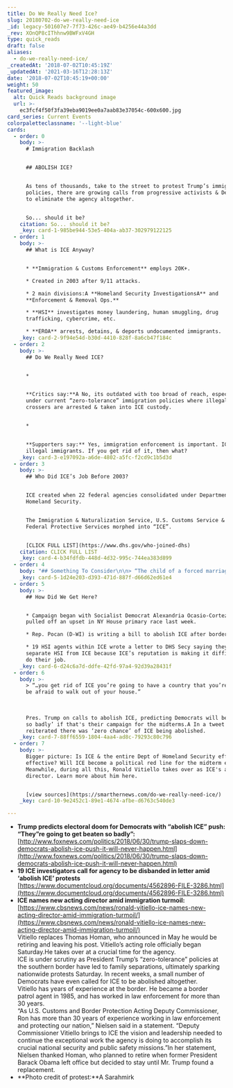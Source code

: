 ```yaml
---
title: Do We Really Need Ice?
slug: 20180702-do-we-really-need-ice
_id: legacy-501607e7-7f73-426c-ae49-b4256e44a3dd
_rev: XOnQP8cIThhnw9BWFxV4GH
type: quick_reads
draft: false
aliases:
  - do-we-really-need-ice/
_createdAt: '2018-07-02T10:45:19Z'
_updatedAt: '2021-03-16T12:28:13Z'
date: '2018-07-02T10:45:19+00:00'
weight: 50
featured_image:
  alt: Quick Reads background image
  url: >-
    ec3fcf4f50f3fa39eba9019ee0a7aab83e37054c-600x600.jpg
card_series: Current Events
colorpaletteclassname: '--light-blue'
cards:
  - order: 0
    body: >-
      # Immigration Backlash


      ## ABOLISH ICE?


      As tens of thousands, take to the street to protest Trump’s immigration
      policies, there are growing calls from progressive activists & Democrats
      to eliminate the agency altogether.


      So... should it be?
    citation: So... should it be?
    _key: card-1-985be944-53e5-404a-ab37-302979122125
  - order: 1
    body: >-
      ## What is ICE Anyway?


      * **Immigration & Customs Enforcement** employs 20K+.

      * Created in 2003 after 9/11 attacks.

      * 2 main divisions:A **Homeland Security InvestigationsA** and
      **Enforcement & Removal Ops.**

      * **HSI** investigates money laundering, human smuggling, drug
      trafficking, cybercrime, etc.

      * **EROA** arrests, detains, & deports undocumented immigrants.
    _key: card-2-9f94e54d-b30d-4410-828f-8a6cb47f184c
  - order: 2
    body: >-
      ## Do We Really Need ICE?


      * 


      **Critics say:**A No, its outdated with too broad of reach, especially
      under current “zero-tolerance” immigration policies where illegal border
      crossers are arrested & taken into ICE custody.


      * 


      **Supporters say:** Yes, immigration enforcement is important. ICE manages
      illegal immigrants. If you get rid of it, then what?
    _key: card-3-e197092a-a6de-4802-a5fc-f2cd9c1b5d3d
  - order: 3
    body: >-
      ## Who Did ICE’s Job Before 2003?


      ICE created when 22 federal agencies consolidated under Department of
      Homeland Security.


      The Immigration & Naturalization Service, U.S. Customs Service & The
      Federal Protective Services morphed into “ICE”.


      [CLICK FULL LIST](https://www.dhs.gov/who-joined-dhs)
    citation: CLICK FULL LIST
    _key: card-4-b34fdfdb-448d-4d32-995c-744ea383d899
  - order: 4
    body: "## Something To Consider\n\n> “The child of a forced marriage between two defunct federal agencies a\x14 The United States Customs Service and the Immigration and Naturalization Service a\x14 ICE has long struggled to balance its dual roles of transnational criminal investigations and deportations.”  \n  \n  \n  \nNew York Times"
    _key: card-5-1d24e203-d393-471d-887f-d66d62ed61e4
  - order: 5
    body: >-
      ## How Did We Get Here?


      * Campaign began with Socialist Democrat Alexandria Ocasio-Cortez who
      pulled off an upset in NY House primary race last week.

      * Rep. Pocan (D-WI) is writing a bill to abolish ICE after border visit.

      * 19 HSI agents within ICE wrote a letter to DHS Secy saying they want to
      separate HSI from ICE because ICE’s reputation is making it difficult to
      do their job.
    _key: card-6-d24c6a7d-ddfe-42fd-97a4-92d39a28431f
  - order: 6
    body: >-
      > “…you get rid of ICE you’re going to have a country that you’re going to
      be afraid to walk out of your house.”  
        
        
        
      Pres. Trump on calls to abolish ICE, predicting Democrats will beA ‘beaten
      so badly’ if that's their campaign for the midterms.A In a tweet later, he
      reiterated there was ‘zero chance’ of ICE being abolished.
    _key: card-7-88ff6559-1804-4aa4-ad8c-79293c80c796
  - order: 7
    body: >-
      Bigger picture: Is ICE & the entire Dept of Homeland Security efficient &
      effective? Will ICE become a political red line for the midterm elections?
      Meanwhile, during all this, Ronald Vitiello takes over as ICE's acting
      director. Learn more about him here.


      [view sources](https://smarthernews.com/do-we-really-need-ice/)
    _key: card-10-9e2452c1-89e1-4674-afbe-d6763c540de3

---
```

* **Trump predicts electoral doom for Democrats with “abolish ICE” push: “They”re going to get beaten so badly”:**  
[http://www.foxnews.com/politics/2018/06/30/trump-slaps-down-democrats-abolish-ice-push-it-will-never-happen.html](http://www.foxnews.com/politics/2018/06/30/trump-slaps-down-democrats-abolish-ice-push-it-will-never-happen.html)
* **19 ICE investigators call for agency to be disbanded in letter amid ‘abolish ICE’ protests**  
[https://www.documentcloud.org/documents/4562896-FILE-3286.html](https://www.documentcloud.org/documents/4562896-FILE-3286.html)
* **ICE names new acting director amid immigration turmoil:**  
[https://www.cbsnews.com/news/ronald-vitiello-ice-names-new-acting-director-amid-immigration-turmoil/](https://www.cbsnews.com/news/ronald-vitiello-ice-names-new-acting-director-amid-immigration-turmoil/)  
Vitiello replaces Thomas Homan, who announced in May he would be retiring and leaving his post. Vitiello’s acting role officially began Saturday.He takes over at a crucial time for the agency.  
ICE is under scrutiny as President Trump’s “zero-tolerance” policies at the southern border have led to family separations, ultimately sparking nationwide protests Saturday. In recent weeks, a small number of Democrats have even called for ICE to be abolished altogether.  
Vitiello has years of experience at the border. He became a border patrol agent in 1985, and has worked in law enforcement for more than 30 years.  
“As U.S. Customs and Border Protection Acting Deputy Commissioner, Ron has more than 30 years of experience working in law enforcement and protecting our nation,” Nielsen said in a statement. “Deputy Commissioner Vitiello brings to ICE the vision and leadership needed to continue the exceptional work the agency is doing to accomplish its crucial national security and public safety missions.”In her statement, Nielsen thanked Homan, who planned to retire when former President Barack Obama left office but decided to stay until Mr. Trump found a replacement.
* **Photo credit of protest:**A Sarahmirk
